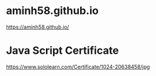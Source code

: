 # aminh58.github.io
https://aminh58.github.io/
# Java Script Certificate
https://www.sololearn.com/Certificate/1024-20638458/jpg
